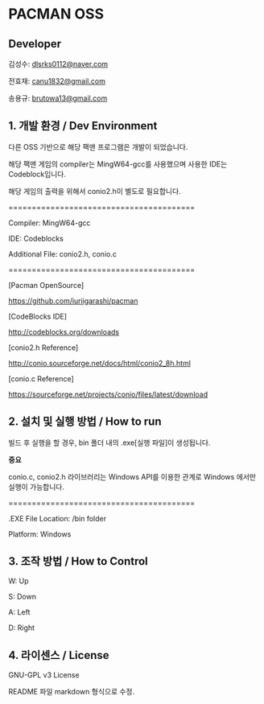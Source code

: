 # PACMAN OSS

## **Developer**

김성수: dlsrks0112@naver.com

전효재: canu1832@gmail.com

송용규: brutowa13@gmail.com

## 1. 개발 환경 / Dev Environment

다른 OSS 기반으로 해당 팩맨 프로그램은 개발이 되었습니다.

해당 팩맨 게임의 compiler는  MingW64-gcc를 사용했으며 사용한 IDE는 Codeblock입니다.

해당 게임의 출력을 위해서 conio2.h이 별도로 필요합니다.

========================================

Compiler: MingW64-gcc

IDE: Codeblocks

Additional File: conio2.h, conio.c

========================================

[Pacman OpenSource]

https://github.com/iuriigarashi/pacman

[CodeBlocks IDE]

http://codeblocks.org/downloads

[conio2.h Reference]

http://conio.sourceforge.net/docs/html/conio2_8h.html

[conio.c Reference]

https://sourceforge.net/projects/conio/files/latest/download

## 2. 설치 및 실행 방법 / How to run

빌드 후 실행을 할 경우, bin 폴더 내의 .exe[실행 파일]이 생성됩니다.

**중요**

conio.c, conio2.h 라이브러리는 Windows API를 이용한 관계로 Windows 에서만 실행이 가능합니다.

========================================

.EXE File Location: /bin folder

Platform: Windows

## 3. 조작 방법 / How to Control

W: Up

S: Down

A: Left

D: Right

## 4. 라이센스 / License

GNU-GPL v3 License



README 파일 markdown 형식으로 수정.
